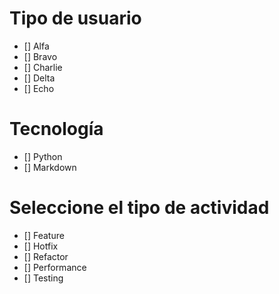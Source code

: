 # Tipo de usuario
- [] Alfa
- [] Bravo 
- [] Charlie
- [] Delta
- [] Echo

# Tecnología
- [] Python
- [] Markdown

# Seleccione el tipo de actividad
- [] Feature
- [] Hotfix
- [] Refactor
- [] Performance
- [] Testing
